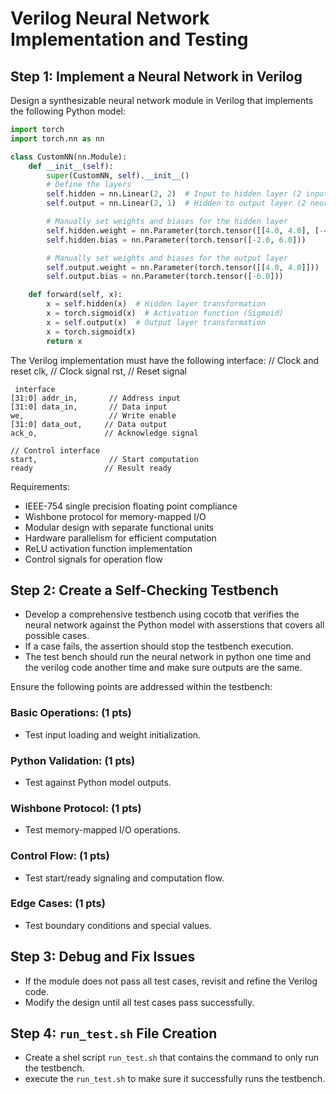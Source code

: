# Verilog Neural Network Implementation and Testing

## Step 1: Implement a Neural Network in Verilog
Design a synthesizable neural network module in Verilog that implements the following Python model:

```python
import torch
import torch.nn as nn

class CustomNN(nn.Module):
    def __init__(self):
        super(CustomNN, self).__init__()
        # Define the layers
        self.hidden = nn.Linear(2, 2)  # Input to hidden layer (2 inputs -> 2 neurons)
        self.output = nn.Linear(2, 1)  # Hidden to output layer (2 neurons -> 1 output)

        # Manually set weights and biases for the hidden layer
        self.hidden.weight = nn.Parameter(torch.tensor([[4.0, 4.0], [-4.0, -4.0]]))
        self.hidden.bias = nn.Parameter(torch.tensor([-2.0, 6.0]))

        # Manually set weights and biases for the output layer
        self.output.weight = nn.Parameter(torch.tensor([[4.0, 4.0]]))
        self.output.bias = nn.Parameter(torch.tensor([-6.0]))

    def forward(self, x):
        x = self.hidden(x)  # Hidden layer transformation
        x = torch.sigmoid(x)  # Activation function (Sigmoid)
        x = self.output(x)  # Output layer transformation
        x = torch.sigmoid(x)
        return x
```

The Verilog implementation must have the following interface:
    // Clock and reset
    clk,                  // Clock signal
    rst,                  // Reset signal
   
     interface
    [31:0] addr_in,       // Address input
    [31:0] data_in,       // Data input
    we,                   // Write enable
    [31:0] data_out,     // Data output
    ack_o,               // Acknowledge signal
    
    // Control interface
    start,                // Start computation
    ready                // Result ready


Requirements:
- IEEE-754 single precision floating point compliance
- Wishbone protocol for memory-mapped I/O
- Modular design with separate functional units
- Hardware parallelism for efficient computation
- ReLU activation function implementation
- Control signals for operation flow

## Step 2: Create a Self-Checking Testbench
- Develop a comprehensive testbench using cocotb that verifies the neural network against the Python model with asserstions that covers all possible cases.  
- If a case fails, the assertion should stop the testbench execution. 
- The test bench should run the neural network in python one time and the verilog code another time and make sure outputs are the same.

Ensure the following points are addressed within the testbench:

### Basic Operations: (1 pts)
   - Test input loading and weight initialization.

### Python Validation: (1 pts)
   - Test against Python model outputs.

### Wishbone Protocol: (1 pts)
   - Test memory-mapped I/O operations.

### Control Flow: (1 pts)
   - Test start/ready signaling and computation flow.

### Edge Cases: (1 pts)
   - Test boundary conditions and special values.

## Step 3: Debug and Fix Issues
- If the module does not pass all test cases, revisit and refine the Verilog code.
- Modify the design until all test cases pass successfully.  

## Step 4: `run_test.sh` File Creation
- Create a shel script `run_test.sh` that contains the command to only run the testbench.
- execute the `run_test.sh` to make sure it successfully runs the testbench.